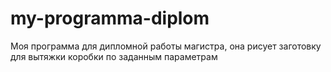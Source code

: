 # my-programma-diplom
Моя программа для дипломной работы магистра, она рисует заготовку для вытяжки коробки по заданным параметрам
